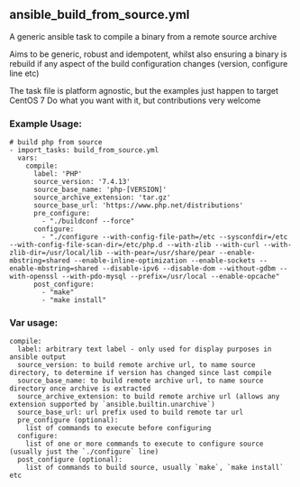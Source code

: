 ## ansible_build_from_source.yml

A generic ansible task to compile a binary from a remote source archive

Aims to be generic, robust and idempotent, whilst also ensuring a binary is rebuild if any aspect of the build configuration changes (version, configure line etc)

The task file is platform agnostic, but the examples just happen to target CentOS 7
Do what you want with it, but contributions very welcome

### Example Usage:

````
# build php from source
- import_tasks: build_from_source.yml
  vars:
    compile: 
      label: 'PHP'
      source_version: '7.4.13'
      source_base_name: 'php-[VERSION]'
      source_archive_extension: 'tar.gz'
      source_base_url: 'https://www.php.net/distributions'
      pre_configure: 
        - "./buildconf --force"
      configure: 
        - "./configure --with-config-file-path=/etc --sysconfdir=/etc --with-config-file-scan-dir=/etc/php.d --with-zlib --with-curl --with-zlib-dir=/usr/local/lib --with-pear=/usr/share/pear --enable-mbstring=shared --enable-inline-optimization --enable-sockets --enable-mbstring=shared --disable-ipv6 --disable-dom --without-gdbm --with-openssl --with-pdo-mysql --prefix=/usr/local --enable-opcache"
      post_configure: 
        - "make"
        - "make install"
````

### Var usage:

````
compile:
  label: arbitrary text label - only used for display purposes in ansible output 
  source_version: to build remote archive url, to name source directory, to determine if version has changed since last compile
  source_base_name: to build remote archive url, to name source directory once archive is extracted
  source_archive_extension: to build remote archive url (allows any extension supported by `ansible.builtin.unarchive`)
  source_base_url: url prefix used to build remote tar url 
  pre_configure (optional): 
    list of commands to execute before configuring 
  configure: 
    list of one or more commands to execute to configure source (usually just the `./configure` line)
  post_configure (optional): 
    list of commands to build source, usually `make`, `make install` etc
````

